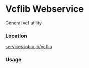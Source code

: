 # Vcflib Webservice
General vcf utility

### Location
[services.iobio.io/vcflib](http://services.iobio.io/vcflib)

### Usage
